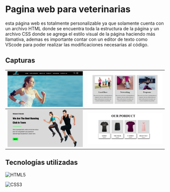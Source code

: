# Pagina web para veterinarias
esta página web es totalmente personalizable ya que solamente cuenta con un archivo HTML donde se encuentra toda la estructura de la página y un archivo CSS donde se agrega el estilo visual 
de la página haciendo más llamativa, ademas es importante contar con un editor de texto como VScode para poder realizar las modificaciones necesarias al código.


## Capturas

<img src="img/01-Capture.png" width=500> |  <img src="img/02-Capture.png" width=500> |
| :---: | :---: |
| <img src="img/03-Capture.png" width=500> |  <img src="img/04-Capture.png" width=500> |

## Tecnologías utilizadas

![HTML5](https://img.shields.io/badge/HTML5-E34F26?style=for-the-badge&logo=html5&logoColor=white)

![CSS3](https://img.shields.io/badge/CSS3-1572B6?style=for-the-badge&logo=css3&logoColor=white)
